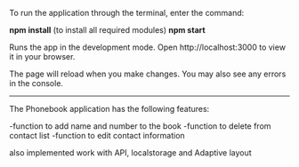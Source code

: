To run the application through the terminal, enter the command:


<b>npm install</b> (to install all required modules)
<b>npm start</b>

Runs the app in the development mode.
Open http://localhost:3000 to view it in your browser.

The page will reload when you make changes.
You may also see any errors in the console.

**************************************************************

The Phonebook application has the following features:

-function to add name and number to the book
-function to delete from contact list
-function to edit contact information

also implemented work with API, localstorage and Adaptive layout
